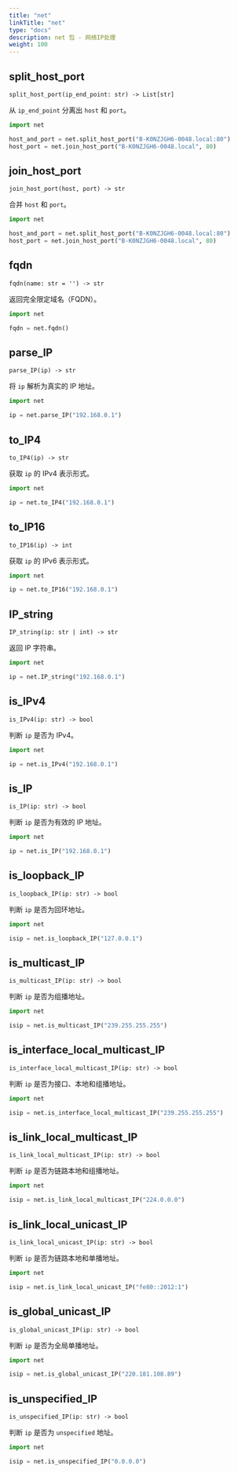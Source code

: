 ```yaml
---
title: "net"
linkTitle: "net"
type: "docs"
description: net 包 - 网络IP处理
weight: 100
---
```


## split_host_port

`split_host_port(ip_end_point: str) -> List[str]`

从 `ip_end_point` 分离出 `host` 和 `port`。

```python
import net

host_and_port = net.split_host_port("B-K0NZJGH6-0048.local:80")
host_port = net.join_host_port("B-K0NZJGH6-0048.local", 80)
```

## join_host_port

`join_host_port(host, port) -> str`

合并 `host` 和 `port`。

```python
import net

host_and_port = net.split_host_port("B-K0NZJGH6-0048.local:80")
host_port = net.join_host_port("B-K0NZJGH6-0048.local", 80)
```

## fqdn

`fqdn(name: str = '') -> str`

返回完全限定域名（FQDN）。

```python
import net

fqdn = net.fqdn()
```

## parse_IP

`parse_IP(ip) -> str`

将 `ip` 解析为真实的 IP 地址。

```python
import net

ip = net.parse_IP("192.168.0.1")
```

## to_IP4

`to_IP4(ip) -> str`

获取 `ip` 的 IPv4 表示形式。

```python
import net

ip = net.to_IP4("192.168.0.1")
```

## to_IP16

`to_IP16(ip) -> int`

获取 `ip` 的 IPv6 表示形式。

```python
import net

ip = net.to_IP16("192.168.0.1")
```

## IP_string

`IP_string(ip: str | int) -> str`

返回 IP 字符串。

```python
import net

ip = net.IP_string("192.168.0.1")
```

## is_IPv4

`is_IPv4(ip: str) -> bool`

判断 `ip` 是否为 IPv4。

```python
import net

ip = net.is_IPv4("192.168.0.1")
```

## is_IP

`is_IP(ip: str) -> bool`

判断 `ip` 是否为有效的 IP 地址。

```python
import net

ip = net.is_IP("192.168.0.1")
```

## is_loopback_IP

`is_loopback_IP(ip: str) -> bool`

判断 `ip` 是否为回环地址。

```python
import net

isip = net.is_loopback_IP("127.0.0.1")
```

## is_multicast_IP

`is_multicast_IP(ip: str) -> bool`

判断 `ip` 是否为组播地址。

```python
import net

isip = net.is_multicast_IP("239.255.255.255")
```

## is_interface_local_multicast_IP

`is_interface_local_multicast_IP(ip: str) -> bool`

判断 `ip` 是否为接口、本地和组播地址。

```python
import net

isip = net.is_interface_local_multicast_IP("239.255.255.255")
```

## is_link_local_multicast_IP

`is_link_local_multicast_IP(ip: str) -> bool`

判断 `ip` 是否为链路本地和组播地址。

```python
import net

isip = net.is_link_local_multicast_IP("224.0.0.0")
```

## is_link_local_unicast_IP

`is_link_local_unicast_IP(ip: str) -> bool`

判断 `ip` 是否为链路本地和单播地址。

```python
import net

isip = net.is_link_local_unicast_IP("fe80::2012:1")
```

## is_global_unicast_IP

`is_global_unicast_IP(ip: str) -> bool`

判断 `ip` 是否为全局单播地址。

```python
import net

isip = net.is_global_unicast_IP("220.181.108.89")
```

## is_unspecified_IP

`is_unspecified_IP(ip: str) -> bool`

判断 `ip` 是否为 `unspecified` 地址。

```python
import net

isip = net.is_unspecified_IP("0.0.0.0")
```
